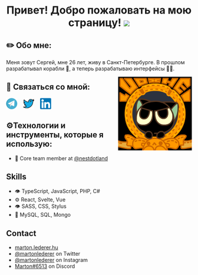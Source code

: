 <h1 align="center">Привет! Добро пожаловать на мою страницу! <img
src="https://github.com/blackcater/blackcater/raw/main/images/Hi.gif" height="32" /></h1>

## ✏️ Обо мне:
Меня зовут Сергей, мне 26 лет, живу в Санкт-Петербурге. В прошлом разрабатывал корабли 🚢, а теперь разрабатываю интерфейсы 👨‍💻.

<img align="right" src="./img/banner.gif" width="200 " height="200" />

## 🧭 Связаться со мной:

<a href="https://t.me/sergeyholi"><img src="./img/telegram.svg" width="30 " height="30" /></a>
&nbsp;&nbsp;
<a href="https://twitter.com/"><img src="./img/twitter.svg" width="30 " height="30" /></a>
&nbsp;&nbsp;
<a href="https://linkedin.com/"><img src="./img/linkedin.svg" width="30 " height="30" /></a>



## ⚙️Технологии и инструменты, которые я использую:

- 👥 Core team member at [@nestdotland](https://github.com/nestdotland)

## Skills
- 👁️ TypeScript, JavaScript, PHP, C#
- ⚙️ React, Svelte, Vue
- 👁️ SASS, CSS, Stylus
- 💽 MySQL, SQL, Mongo

## Contact
- [marton.lederer.hu](https://marton.lederer.hu)
- [@martonlederer](https://twitter.com/martonlederer) on Twitter
- [@martonlederer](https://twitter.com/instagram) on Instagram
- [Marton#6513](./) on Discord
